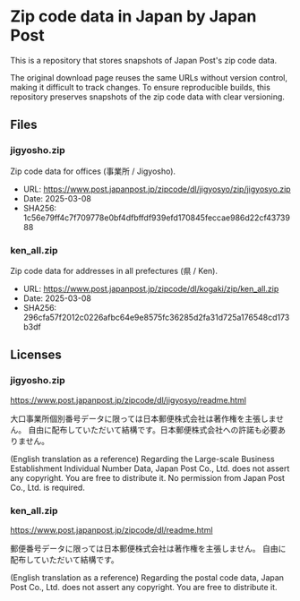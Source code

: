 # Zip code data in Japan by Japan Post

This is a repository that stores snapshots of Japan Post's zip code data.

The original download page reuses the same URLs without version control,
making it difficult to track changes. To ensure reproducible builds,
this repository preserves snapshots of the zip code data with clear versioning.

## Files

### jigyosho.zip

Zip code data for offices (事業所 / Jigyosho).

*   URL: https://www.post.japanpost.jp/zipcode/dl/jigyosyo/zip/jigyosyo.zip
*   Date: 2025-03-08
*   SHA256: 1c56e79ff4c7f709778e0bf4dfbffdf939efd170845feccae986d22cf4373988

### ken_all.zip

Zip code data for addresses in all prefectures (県 / Ken).

*   URL: https://www.post.japanpost.jp/zipcode/dl/kogaki/zip/ken_all.zip
*   Date: 2025-03-08
*   SHA256: 296cfa57f2012c0226afbc64e9e8575fc36285d2fa31d725a176548cd173b3df

## Licenses

### jigyosho.zip

https://www.post.japanpost.jp/zipcode/dl/jigyosyo/readme.html

大口事業所個別番号データに限っては日本郵便株式会社は著作権を主張しません。
自由に配布していただいて結構です。日本郵便株式会社への許諾も必要ありません。

(English translation as a reference) Regarding the Large-scale Business
Establishment Individual Number Data, Japan Post Co., Ltd. does not assert any
copyright. You are free to distribute it. No permission from Japan Post Co.,
Ltd. is required.

### ken_all.zip

https://www.post.japanpost.jp/zipcode/dl/readme.html

郵便番号データに限っては日本郵便株式会社は著作権を主張しません。
自由に配布していただいて結構です。

(English translation as a reference) Regarding the postal code data, Japan Post
Co., Ltd. does not assert any copyright. You are free to distribute it.
